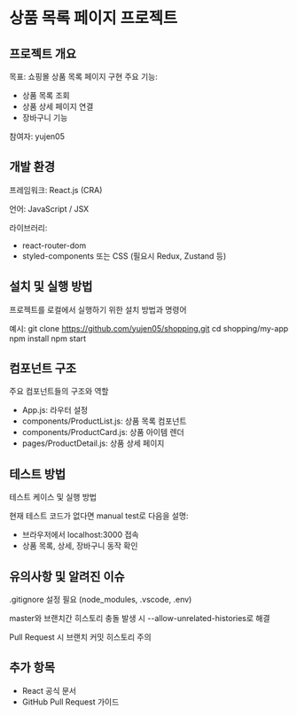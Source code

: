 # 상품 목록 페이지 프로젝트

## 프로젝트 개요

목표: 쇼핑몰 상품 목록 페이지 구현
주요 기능:
 - 상품 목록 조회
 - 상품 상세 페이지 연결
 - 장바구니 기능

참여자: yujen05


## 개발 환경

프레임워크: React.js (CRA)

언어: JavaScript / JSX

라이브러리:

 - react-router-dom
 - styled-components 또는 CSS
   (필요시 Redux, Zustand 등)

## 설치 및 실행 방법

프로젝트를 로컬에서 실행하기 위한 설치 방법과 명령어

예시:
git clone https://github.com/yujen05/shopping.git
cd shopping/my-app
npm install
npm start


## 컴포넌트 구조

주요 컴포넌트들의 구조와 역할

- App.js: 라우터 설정
- components/ProductList.js: 상품 목록 컴포넌트
- components/ProductCard.js: 상품 아이템 렌더
- pages/ProductDetail.js: 상품 상세 페이지

## 테스트 방법

테스트 케이스 및 실행 방법

현재 테스트 코드가 없다면 manual test로 다음을 설명:

 - 브라우저에서 localhost:3000 접속
 - 상품 목록, 상세, 장바구니 동작 확인


## 유의사항 및 알려진 이슈

.gitignore 설정 필요 (node_modules, .vscode, .env)

master와 브랜치간 히스토리 충돌 발생 시 --allow-unrelated-histories로 해결

Pull Request 시 브랜치 커밋 히스토리 주의

## 추가 항목

- React 공식 문서
- GitHub Pull Request 가이드
